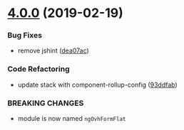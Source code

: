 # [4.0.0](https://github.com/ovh-ux/ng-ovh-form-flat/compare/3.2.2...4.0.0) (2019-02-19)


### Bug Fixes

* remove jshint ([dea07ac](https://github.com/ovh-ux/ng-ovh-form-flat/commit/dea07ac))


### Code Refactoring

* update stack with component-rollup-config ([93ddfab](https://github.com/ovh-ux/ng-ovh-form-flat/commit/93ddfab))


### BREAKING CHANGES

* module is now named `ngOvhFormFlat`



